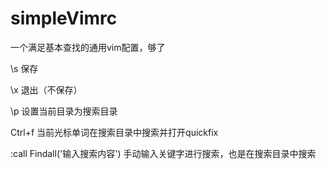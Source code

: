# simpleVimrc
一个满足基本查找的通用vim配置，够了

\s 保存

\x 退出（不保存）

\p 设置当前目录为搜索目录

Ctrl+f 当前光标单词在搜索目录中搜索并打开quickfix

:call Findall('输入搜索内容')    手动输入关键字进行搜索，也是在搜索目录中搜索

